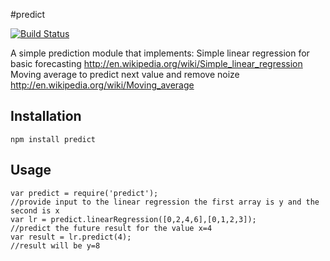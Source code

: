 #predict

[![Build Status](https://secure.travis-ci.org/jbpringuey/predict.png)](http://travis-ci.org/jbpringuey/predict)

A simple prediction module that implements:
 Simple linear regression for basic forecasting http://en.wikipedia.org/wiki/Simple_linear_regression
 Moving average to predict next value and remove noize http://en.wikipedia.org/wiki/Moving_average

## Installation

	npm install predict

## Usage
	
	var predict = require('predict');
	//provide input to the linear regression the first array is y and the second is x
	var lr = predict.linearRegression([0,2,4,6],[0,1,2,3]);
	//predict the future result for the value x=4 
	var result = lr.predict(4);	
	//result will be y=8
